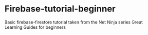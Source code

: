 ﻿# Firebase-tutorial-beginner
Basic firebase-firestore tutorial taken from the Net Ninja series
Great Learning Guides for beginners
